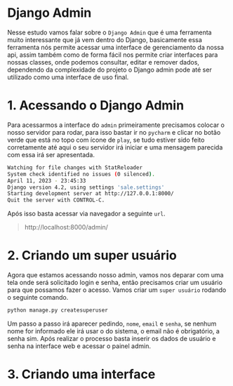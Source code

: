 # Django Admin

Nesse estudo vamos falar sobre o `Django Admin` que é uma ferramenta muito interessante que já vem dentro do Django, basicamente essa ferramenta nós permite acessar uma interface de gerenciamento da nossa api, assim também como de forma fácil nos permite criar interfaces para nossas classes, onde podemos consultar, editar e remover dados, dependendo da complexidade do projeto o Django admin pode até ser utilizado como uma interface de uso final.

# 1. Acessando o Django Admin

Para acessarmos a interface do `admin` primeiramente precisamos colocar o nosso servidor para rodar, para isso bastar ir no `pycharm` e clicar no botão verde que está no topo com ícone de `play`, se tudo estiver sido feito corretamente até aqui o seu servidor irá iniciar e uma mensagem parecida com essa irá ser apresentada.

```sh
Watching for file changes with StatReloader
System check identified no issues (0 silenced).
April 11, 2023 - 23:45:33
Django version 4.2, using settings 'sale.settings'
Starting development server at http://127.0.0.1:8000/
Quit the server with CONTROL-C.
```
Após isso basta acessar via navegador a seguinte `url`.

> http://localhost:8000/admin/

# 2. Criando um super usuário

Agora que estamos acessando nosso admin, vamos nos deparar com uma tela onde será solicitado login e senha, então precisamos criar um usuário para que possamos fazer o acesso. Vamos criar um `super usuário` rodando o seguinte comando.

```sh
python manage.py createsuperuser
```
Um passo a passo irá aparecer pedindo, `nome`, `email` e `senha`, se nenhum nome for informado ele irá usar o do sistema, o email não é obrigatório, a senha sim.
Após realizar o processo basta inserir os dados de usuário e senha na interface web e acessar o painel admin.

# 3. Criando uma interface